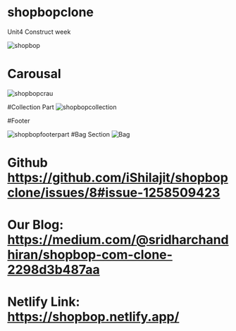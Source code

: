 # shopbopclone
Unit4 Construct week

![shopbop](https://user-images.githubusercontent.com/99752799/171696886-15f2d878-941f-45df-b287-3878595bec76.png)

# Carousal
![shopbopcrau](https://user-images.githubusercontent.com/99752799/171994110-d0d0e479-3f60-44ed-a15e-c8ea88bcacda.png)

#Collection Part
![shopbopcollection](https://user-images.githubusercontent.com/99752799/171994163-9b92920b-eb0c-4a4d-ae77-c06552a023fe.png)

#Footer

![shopbopfooterpart](https://user-images.githubusercontent.com/99752799/171994242-eba7bfc5-b37d-48d8-b11a-4f4a669e348d.png)
#Bag Section
![Bag](https://user-images.githubusercontent.com/99752799/171994296-6cd1893e-0f24-45a2-900c-1b7a79ecbd13.png)

# Github https://github.com/iShilajit/shopbopclone/issues/8#issue-1258509423
# Our Blog: https://medium.com/@sridharchandhiran/shopbop-com-clone-2298d3b487aa
# Netlify Link: https://shopbop.netlify.app/



